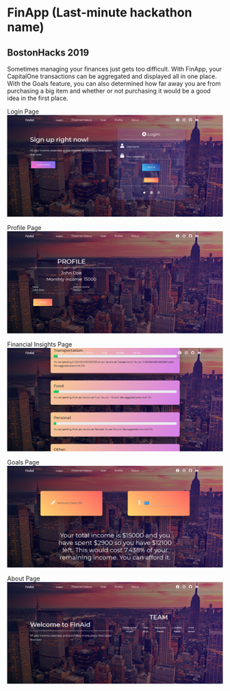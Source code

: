 # FinApp (Last-minute hackathon name)
## BostonHacks 2019

Sometimes managing your finances just gets too difficult. With FinApp, your CapitalOne transactions can be aggregated and displayed all in one place. With the Goals feature, you can also determined how far away you are from purchasing a big item and whether or not purchasing it would be a good idea in the first place.

Login Page
![Screenshot of the Login page](./public/Screenshot1.PNG)

Profile Page
![Screenshot of the Profile page](./public/Screenshot2.PNG)

Financial Insights Page
![Screenshot of the Financial Insights Page](./public/Screenshot3.PNG)

Goals Page
![Screenshot of the Goal page](./public/Screenshot4.PNG)

About Page
![Screenshot of the About page](./public/Screenshot5.PNG)
